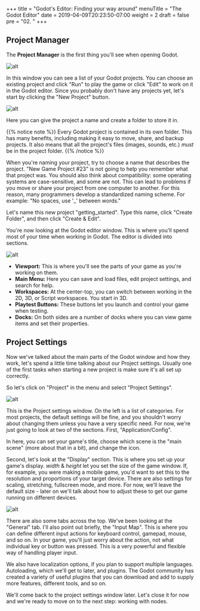 +++
title = "Godot's Editor: Finding your way around"
menuTitle = "The Godot Editor"
date = 2019-04-09T20:23:50-07:00
weight = 2
draft = false
pre = "02. "
+++

## Project Manager

The **Project Manager** is the first thing you'll see when opening Godot.

![alt](/3.x/img/g101_01_01.png)

In this window you can see a list of your Godot projects. You can choose an existing project and click "Run" to play the game or click "Edit" to work on it in the Godot editor. Since you probably don't have any projects yet, let's start by clicking the "New Project"
button.

![alt](/3.x/img/g101_01_02.png)

Here you can give the project a name and create a folder to store it in.

{{% notice note %}}
Every Godot project is contained in its own folder. This has many benefits, including making it easy to move, share, and backup
projects. It also means that all the project's files (images, sounds, etc.) _must_ be in the project folder.
{{% /notice %}}

When you're naming your project, try to choose a name that describes the project. "New Game Project #23" is not going to help
you remember what that project was. You should also think about compatibility: some operating systems are case-sensitive, and
some are not. This can lead to problems if you move or share your project from one computer to another. For this reason, many
programmers develop a standardized naming scheme. For example: "No spaces, use '_' between words."

Let's name this new project "getting_started". Type this name, click "Create Folder", and then click "Create & Edit".

You're now looking at the Godot editor window. This is where you'll spend most of your time when working in Godot. The editor
is divided into sections.

![alt](/3.x/img/g101_01_03.png?width=500)

* **Viewport:** This is where you'll see the parts of your game as you're working on them.
* **Main Menu:** Here you can save and load files, edit project settings, and search for help.
* **Workspaces:** At the center-top, you can switch between working in the 2D, 3D, or Script workspaces. You start in 3D.
* **Playtest Buttons:** These buttons let you launch and control your game when testing.
* **Docks:** On both sides are a number of docks where you can view game items and set their properties.

## Project Settings

Now we've talked about the main parts of the Godot window and how they work, let's spend a little time talking about our Project settings. Usually one of the first tasks when starting a new project is make sure it's all set up correctly.

So let's click on "Project" in the menu and select "Project Settings".

![alt](/3.x/img/g101_01_project_settings.png)

This is the Project settings window. On the left is a list of categories.  For most projects, the default settings will be fine, and you shouldn't worry about changing them unless you have a very specific need. For now, we're just going to look at two of the sections. First, "Application/Config".

In here, you can set your game's title, choose which scene is the "main scene" (more about that in a bit), and change the icon.

Second, let's look at the "Display" section. This is where you set up your game's display.  _width_ & _height_ let you set the size of the game window. If, for example, you were making a mobile game, you'd want to set this to the resolution and proportions of your target device. There are also settings for scaling, stretching, fullscreen mode, and more. For now, we'll leave the default size - later on we'll talk about how to adjust these to get our game running on different devices.

![alt](/3.x/img/g101_01_window_settings.png)

There are also some tabs across the top. We've been looking at the "General" tab. I'll also point out briefly, the "Input Map". This is where you can define different input actions for keyboard control, gamepad, mouse, and so on.  In your game, you'll just worry about the action, not what individual key or button was pressed. This is a very powerful and flexible way of handling player input.

We also have localization options, if you plan to support multiple languages. Autoloading, which we'll get to later, and plugins.  The Godot community has created a variety of useful plugins that you can download and add to supply more features, different tools, and so on.

We'll come back to the project settings window later. Let's close it for now and we're ready to move on to the next step: working with nodes.